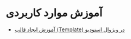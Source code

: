 # آموزش موارد کاربردی

- [آموزش ایجاد قالب (Template) در ویژوال استودیو](https://github.com/ashkandehnavi/learning/tree/main/VSTemplate)
